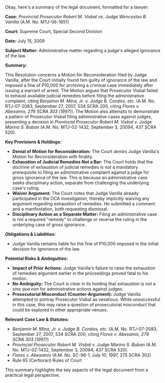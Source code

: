 Okay, here's a summary of the legal document, formatted for a lawyer:

**Case:** *Provincial Prosecutor Robert M. Visbal vs. Judge Wenceslao B. Vanilla* (A.M. No. MTJ-06-1651)

**Court:** Supreme Court, Special Second Division

**Date:** July 15, 2009

**Subject Matter:**  Administrative matter regarding a judge's alleged ignorance of the law.

**Summary:**

This Resolution concerns a Motion for Reconsideration filed by Judge Vanilla, after the Court initially found him guilty of ignorance of the law and imposed a fine of P10,000 for archiving a criminal case immediately after issuing a warrant of arrest.  The Motion argues that Prosecutor Visbal failed to exhaust available judicial remedies before filing the administrative complaint, citing *Benjamin M. Mina, Jr. v. Judge B. Corales, etc.* (A.M. No. RTJ-07-2083, September 27, 2007, 534 SCRA 200, citing *Flores v. Abesamis, 279 SCRA 303 (1997)*).  The Motion also attempts to demonstrate a pattern of Prosecutor Visbal filing administrative cases against judges, presenting a decision in *Provincial Prosecutor Robert M. Visbal v. Judge Marino S. Buban* (A.M. No. MTJ-02-1432, September 3, 20094, 437 SCRA 520).

**Key Provisions & Holdings:**

*   **Denial of Motion for Reconsideration:** The Court *denies* Judge Vanilla's Motion for Reconsideration with finality.
*   **Exhaustion of Judicial Remedies Not a Bar:** The Court holds that the doctrine of exhaustion of judicial remedies is *not* a mandatory prerequisite to filing an administrative complaint against a judge for gross ignorance of the law. This is because an administrative case seeks disciplinary action, separate from challenging the underlying case's ruling.
*   **Waiver Argument:** The Court notes that Judge Vanilla already participated in the OCA investigation, thereby implicitly waiving any argument regarding exhaustion of remedies. He submitted a comment and a manifestation, both requesting dismissal.
*   **Disciplinary Action as a Separate Matter:** Filing an administrative case is not a required "remedy" to challenge or reverse the ruling in the underlying case of gross ignorance.

**Obligations & Liabilities:**

*   Judge Vanilla remains liable for the fine of P10,000 imposed in the initial decision for ignorance of the law.

**Potential Risks & Ambiguities:**

*   **Impact of Prior Actions:** Judge Vanilla's failure to raise the exhaustion of remedies argument earlier in the proceedings proved fatal to his motion.
*   **No Ambiguity:** The Court is clear in its holding that exhaustion is not a *sine qua non* for administrative actions against judges.
*   **Prosecutorial Misconduct (Counter-Argument):** Judge Vanilla attempted to portray Prosecutor Visbal as vexatious. While unsuccessful in this case, this may raise a question of prosecutorial misconduct that could be explored in other appropriate venues.

**Relevant Case Law & Statutes:**

*   *Benjamin M. Mina, Jr. v. Judge B. Corales, etc.* (A.M. No. RTJ-07-2083, September 27, 2007, 534 SCRA 200, citing *Flores v. Abesamis, 279 SCRA 303 (1997)*)
*   *Provincial Prosecutor Robert M. Visbal v. Judge Marino S. Buban* (A.M. No. MTJ-02-1432, September 3, 20094, 437 SCRA 520).
*   *Flores v. Abesamis* (A.M. No. SC-96-1, July 10, 1997, 275 SCRA 302)
*   Rule 65 (Certiorari) Rules of Court

This summary highlights the key aspects of the legal document from a practical legal perspective.
